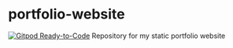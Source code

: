# portfolio-website
[![Gitpod Ready-to-Code](https://img.shields.io/badge/Gitpod-Ready--to--Code-blue?logo=gitpod)](https://gitpod.io/#https://github.com/firepenguindisopanda/portfolio-website)
Repository for my static portfolio website
